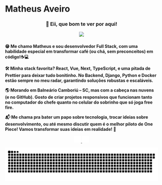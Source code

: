 <div display="inline-block">
 <h1 align="left">Matheus Aveiro</h1>
</div>

<div align="center"> 
  <h3> 
    🎉 Eii, que bom te ver por aqui!
  </h3>
  
  <img src="https://64.media.tumblr.com/687caeb935259a4be73d5fc5e20957e3/6d15226ba214451c-4e/s500x750/0438fba4057b246b745c8292e1f1460c916b1b17.gif" width="250">
</div>

<h4>

😁 Me chamo Matheus e sou desenvolvedor Full Stack, com uma habilidade especial em transformar café (ou chá, sem preconceitos) em código!☕💻

🛠️ Minha stack favorita? React, Vue, Next, TypeScript, e uma pitada de Prettier para deixar tudo bonitinho. No Backend, Django, Python e Docker estão sempre no meu radar, garantindo soluções robustas e escaláveis.

🌎 Morando em Balneário Camboriú – SC, mas com a cabeça nas nuvens (e no GitHub). Gosto de criar projetos responsivos que funcionam tanto no computador do chefe quanto no celular do sobrinho que só joga free fire.

📬 Me chama pra bater um papo sobre tecnologia, trocar ideias sobre desenvolvimento, ou até mesmo discutir quem é o melhor piloto de One Piece! Vamos transformar suas ideias em realidade! 🚀

  <p align="center">
    <a href="https://www.instagram.com/aveiromat/" target="_blank">
      <img alt="Instagram" width="22px" src="https://github.com/Aakarsh-B/trying-repos/blob/master/insta.svg" />
    </a>
    <a href="https://www.linkedin.com/in/aveiromat/" target="_blank">
      <img alt="LinkedIn" width="22px" src="https://github.com/Aakarsh-B/trying-repos/blob/master/linkedin.svg" />
    </a>
  </p>

  <div align="center">

![Snake animation](https://github.com/Matheus-Aveiro/Matheus-Aveiro/blob/main/snake.svg)

  </div>

</h4>
